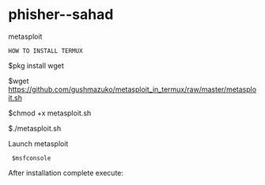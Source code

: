 # phisher--sahad
   metasploit

    𝙷𝙾𝚆 𝚃𝙾 𝙸𝙽𝚂𝚃𝙰𝙻𝙻 𝚃𝙴𝚁𝙼𝚄𝚇

 $pkg install wget

 $wget https://github.com/gushmazuko/metasploit_in_termux/raw/master/metasploit.sh

 $chmod +x metasploit.sh

 $./metasploit.sh

   Launch metasploit

     $msfconsole
  
After installation complete execute:

 
